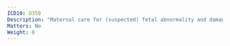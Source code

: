 ```yaml
---
ICD10: O359
Description: "Maternal care for (suspected) fetal abnormality and damage, unspecified"
Matters: No
Weight: 0
---
```


